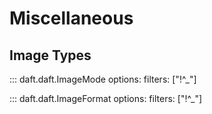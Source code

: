# Miscellaneous

## Image Types

::: daft.daft.ImageMode
    options:
        filters: ["!^_"]

::: daft.daft.ImageFormat
    options:
        filters: ["!^_"]
